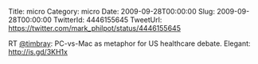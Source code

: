 Title: micro
Category: micro
Date: 2009-09-28T00:00:00
Slug: 2009-09-28T00:00:00
TwitterId: 4446155645
TweetUrl: https://twitter.com/mark_philpot/status/4446155645

RT [@timbray](https://twitter.com/timbray): PC-vs-Mac as metaphor for US healthcare debate. Elegant: http://is.gd/3KH1x